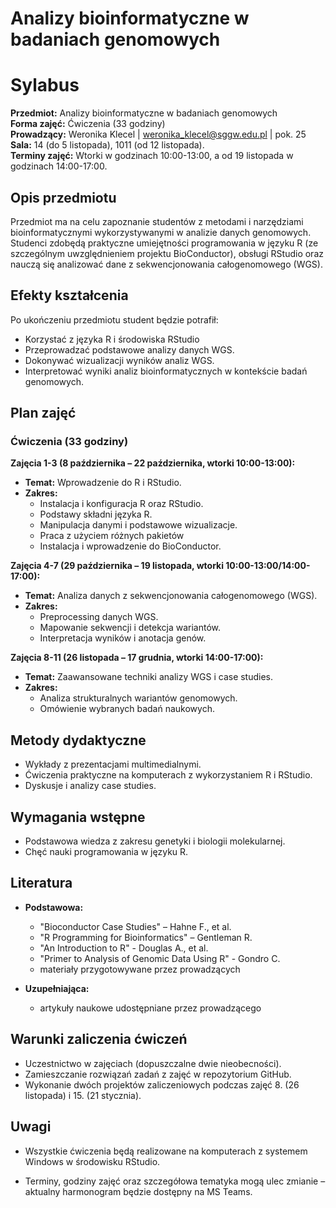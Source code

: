 # Analizy bioinformatyczne w badaniach genomowych

# Sylabus

**Przedmiot:** Analizy bioinformatyczne w badaniach genomowych\
**Forma zajęć:** Ćwiczenia (33 godziny)\
**Prowadzący:** Weronika Klecel | [weronika\_klecel@sggw.edu.pl](mailto\:weronika_klecel@sggw.edu.pl) | pok. 25\
**Sala:** 14 (do 5 listopada), 1011 (od 12 listopada).\
**Terminy zajęć:** Wtorki w godzinach 10:00-13:00, a od 19 listopada w godzinach 14:00-17:00.

## Opis przedmiotu

Przedmiot ma na celu zapoznanie studentów z metodami i narzędziami bioinformatycznymi wykorzystywanymi w analizie danych genomowych. Studenci zdobędą praktyczne umiejętności programowania w języku R (ze szczególnym uwzględnieniem projektu BioConductor), obsługi RStudio oraz nauczą się analizować dane z sekwencjonowania całogenomowego (WGS).

## Efekty kształcenia

Po ukończeniu przedmiotu student będzie potrafił:

- Korzystać z języka R i środowiska RStudio&#x20;
- Przeprowadzać podstawowe analizy danych WGS.
- Dokonywać wizualizacji wyników analiz WGS.
- Interpretować wyniki analiz bioinformatycznych w kontekście badań genomowych.

## Plan zajęć

### Ćwiczenia (33 godziny)

**Zajęcia 1-3 (8 października – 22 października, wtorki 10:00-13:00):**

- **Temat:** Wprowadzenie do R i RStudio.
- **Zakres:**
  - Instalacja i konfiguracja R oraz RStudio.
  - Podstawy składni języka R.
  - Manipulacja danymi i podstawowe wizualizacje.
  - Praca z użyciem różnych pakietów
  - Instalacja i wprowadzenie do BioConductor.

**Zajęcia 4-7 (29 października – 19 listopada, wtorki 10:00-13:00/14:00-17:00):**

- **Temat:** Analiza danych z sekwencjonowania całogenomowego (WGS).
- **Zakres:**
  - Preprocessing danych WGS.
  - Mapowanie sekwencji i detekcja wariantów.
  - Interpretacja wyników i anotacja genów.

**Zajęcia 8-11 (26 listopada – 17 grudnia, wtorki 14:00-17:00):**

- **Temat:** Zaawansowane techniki analizy WGS i case studies.
- **Zakres:**
  - Analiza strukturalnych wariantów genomowych.
  - Omówienie wybranych badań naukowych.

## Metody dydaktyczne

- Wykłady z prezentacjami multimedialnymi.
- Ćwiczenia praktyczne na komputerach z wykorzystaniem R i RStudio.
- Dyskusje i analizy case studies.

## Wymagania wstępne

- Podstawowa wiedza z zakresu genetyki i biologii molekularnej.
- Chęć nauki programowania w języku R.

## Literatura

- **Podstawowa:**

  - "Bioconductor Case Studies" – Hahne F., et al.
  - "R Programming for Bioinformatics" – Gentleman R.
  - "An Introduction to R" - Douglas A., et al.
  - "Primer to Analysis of Genomic Data Using R" - Gondro C.
  - materiały przygotowywane przez prowadzących

- **Uzupełniająca:**

  - artykuły naukowe udostępniane przez prowadzącego

## Warunki zaliczenia ćwiczeń

- Uczestnictwo w zajęciach (dopuszczalne dwie nieobecności).
- Zamieszczanie rozwiązań zadań z zajęć w repozytorium GitHub.
- Wykonanie dwóch projektów zaliczeniowych podczas zajęć 8. (26 listopada) i 15. (21 stycznia).

## Uwagi

- Wszystkie ćwiczenia będą realizowane na komputerach z systemem Windows w środowisku RStudio.

- Terminy, godziny zajęć oraz szczegółowa tematyka mogą ulec zmianie – aktualny harmonogram będzie dostępny na MS Teams.

